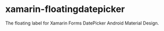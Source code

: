 # xamarin-floatingdatepicker
The floating label for Xamarin Forms DatePicker Android Material Design. 
